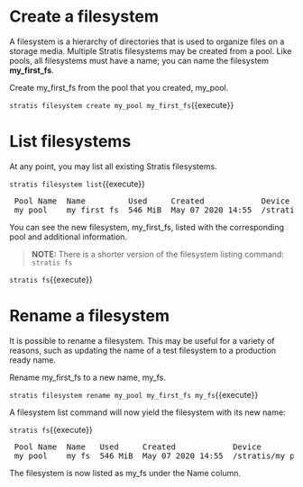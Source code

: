 # Create a filesystem

A filesystem is a hierarchy of directories that is used to organize files on a storage media. Multiple Stratis filesystems may be created from a pool. Like pools, all filesystems must have a name; you can name the filesystem __my_first_fs__.

Create my_first_fs from the pool that you created, my_pool.

`stratis filesystem create my_pool my_first_fs`{{execute}}

# List filesystems

At any point, you may list all existing Stratis filesystems.

`stratis filesystem list`{{execute}}

<pre class="file">
 Pool Name  Name         Used     Created            Device                        UUID
 my_pool    my_first_fs  546 MiB  May 07 2020 14:55  /stratis/my_pool/my_first_fs  e2688231488f40808507ede7502aad01
</pre>

You can see the new filesystem, my_first_fs, listed with the corresponding pool and additional information.

>**NOTE:** There is a shorter version of the filesystem listing command: `stratis fs`

`stratis fs`{{execute}}

# Rename a filesystem

It is possible to rename a filesystem. This may be useful for a variety of reasons, such as updating the name of a test filesystem to a production ready name.

Rename my_first_fs to a new name, my_fs.

`stratis filesystem rename my_pool my_first_fs my_fs`{{execute}}

A filesystem list command will now yield the filesystem with its new name:

`stratis fs`{{execute}}

<pre class="file">
 Pool Name  Name   Used     Created            Device                  UUID
 my_pool    my_fs  546 MiB  May 07 2020 14:55  /stratis/my_pool/my_fs  e2688231488f40808507ede7502aad01
</pre>

The filesystem is now listed as my_fs under the Name column.
